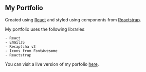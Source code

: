 ## My Portfolio

Created using [React](https://reactjs.org/) and styled using components from [Reactstrap](https://reactstrap.github.io/).

My portfolio uses the following libraries:

	- React
	- EmailJS
	- Recaptcha v3
	- Icons from FontAwesome
	- Reactstrap


You can visit a live version of my porfolio [here](http://www.seanbelverstone.com/).